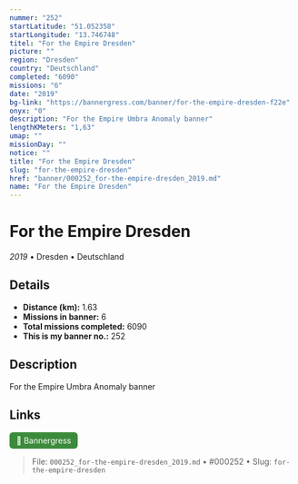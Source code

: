 ```yaml
---
nummer: "252"
startLatitude: "51.052358"
startLongitude: "13.746748"
titel: "For the Empire Dresden"
picture: ""
region: "Dresden"
country: "Deutschland"
completed: "6090"
missions: "6"
date: "2019"
bg-link: "https://bannergress.com/banner/for-the-empire-dresden-f22e"
onyx: "0"
description: "For the Empire Umbra Anomaly banner"
lengthKMeters: "1,63"
umap: ""
missionDay: ""
notice: ""
title: "For the Empire Dresden"
slug: "for-the-empire-dresden"
href: "banner/000252_for-the-empire-dresden_2019.md"
name: "For the Empire Dresden"
---
```

# For the Empire Dresden

*2019* • Dresden • Deutschland





## Details
- **Distance (km):** 1.63
- **Missions in banner:** 6
- **Total missions completed:** 6090
- **This is my banner no.:** 252



## Description
For the Empire Umbra Anomaly banner



## Links
<a href="https://bannergress.com/banner/for-the-empire-dresden-f22e" target="_blank" style="display:inline-block;margin-right:8px;padding:6px 12px;background:#3c8b3c;color:#fff;text-decoration:none;border-radius:6px;">🔗 Bannergress</a>



> File: `000252_for-the-empire-dresden_2019.md` • #000252 • Slug: `for-the-empire-dresden`
